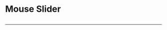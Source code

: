 ﻿<h1>Mouse Slider </h1>

<p ><img src="./src/assets/images/mouseslider.gif" alt="" ></img> </p>

<hr/>
<img src="./src/assets/images/mouseImagegallery.gif" alt="" ></img>
